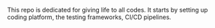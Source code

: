 This repo is dedicated for giving life to all codes.
It starts by setting up coding platform, the testing frameworks, CI/CD pipelines.
